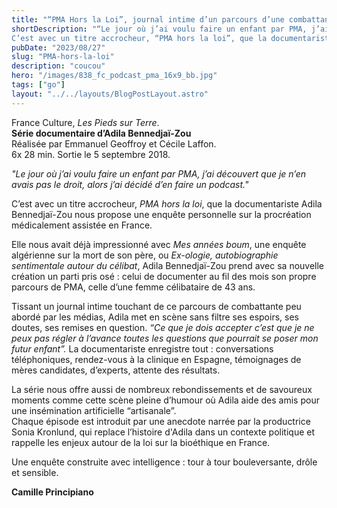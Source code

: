 ```yaml
---
title: "“PMA Hors la Loi”, journal intime d’un parcours d’une combattante"
shortDescription: "“Le jour où j’ai voulu faire un enfant par PMA, j’ai découvert que je n’en avais pas le droit, alors j’ai décidé d’en faire un podcast.” 
C’est avec un titre accrocheur, “PMA hors la loi”, que la documentariste Adila Bennedjaï-Zou nous propose une enquête personnelle sur la procréation médicalement assistée en France."
pubDate: "2023/08/27"
slug: "PMA-hors-la-loi"
description: "coucou"
hero: "/images/838_fc_podcast_pma_16x9_bb.jpg"
tags: ["go"]
layout: "../../layouts/BlogPostLayout.astro"
---
```


France Culture, *Les Pieds sur Terre*.<br/>
**Série documentaire d’Adila Bennedjaï-Zou**<br/>
Réalisée par Emmanuel Geoffroy et Cécile Laffon.<br/> 
6x 28 min. Sortie le 5 septembre 2018.<br/>

*"Le jour où j’ai voulu faire un enfant par PMA, j’ai découvert que je n’en avais pas le droit, alors j’ai décidé d’en faire un podcast."* 

C’est avec un titre accrocheur, *PMA hors la loi*, que la documentariste Adila Bennedjaï-Zou nous propose une enquête personnelle sur la procréation médicalement assistée en France.

Elle nous avait déjà impressionné avec *Mes années boum*, une enquête algérienne sur la mort de son père, ou *Ex-ologie, autobiographie sentimentale autour du célibat*, Adila Bennedjaï-Zou prend avec sa nouvelle création un parti pris osé : celui de documenter au fil des mois son propre parcours de PMA, celle d’une femme célibataire de 43 ans. 

Tissant un journal intime touchant de ce parcours de combattante peu abordé par les médias, Adila met en scène sans filtre ses espoirs, ses doutes, ses remises en question. *“Ce que je dois accepter c’est que je ne peux pas régler à l’avance toutes les questions que pourrait se poser mon futur enfant”.*
La documentariste enregistre tout : conversations téléphoniques, rendez-vous à la clinique en Espagne, témoignages de mères candidates, d’experts, attente des résultats. 

La série nous offre aussi de nombreux rebondissements et de savoureux moments comme cette scène pleine d’humour où Adila aide des amis pour une insémination artificielle “artisanale”.<br/> 
Chaque épisode est introduit par une anecdote narrée par la productrice Sonia Kronlund, qui replace l’histoire d'Adila dans un contexte politique et rappelle les enjeux  autour de la loi sur la bioéthique en France. 

Une enquête construite avec intelligence : tour à tour bouleversante, drôle et sensible.

**Camille Principiano**